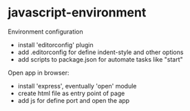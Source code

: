 # javascript-environment

Environment configuration
- install 'editorconfig' plugin
- add .editorconfig for define indent-style and other options
- add scripts to package.json for automate tasks like "start"

Open app in browser:
- install 'express', eventually 'open' module
- create html file as entry point of page
- add js for define port and open the app
